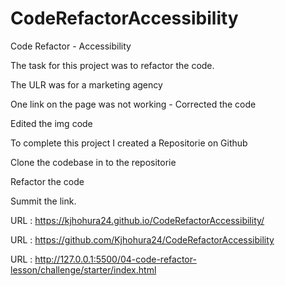 # CodeRefactorAccessibility

Code Refactor - Accessibility

The task for this project was to refactor the code. 

The ULR was for a marketing agency

One link on the page was not working - Corrected the code

Edited the img code 

To complete this project I created a Repositorie on Github

Clone the codebase in to the repositorie

Refactor the code

Summit the link.

URL : https://kjhohura24.github.io/CodeRefactorAccessibility/

URL : https://github.com/Kjhohura24/CodeRefactorAccessibility 

URL : http://127.0.0.1:5500/04-code-refactor-lesson/challenge/starter/index.html

